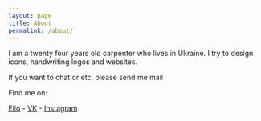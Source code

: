 ```yaml
---
layout: page
title: About
permalink: /about/
---
```


I am a twenty four years old carpenter who lives in Ukraine. I try to design icons, handwriting logos and websites.

If you want to chat or etc, please send me mail  

Find me on:

[Ello](https://ello.co/alekseytarasov) - [VK](https://vk.com/id328151768) - [Instagram](http://instagram.com/alexfello/) 
